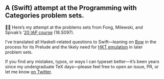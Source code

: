 ## A (Swift) attempt at the Programming with Categories problem sets.

👋🏽 Here’s my attempt at the problems sets from Fong, Milewski, and Spivak’s ’[20 IAP course](http://brendanfong.com/programmingcats.html) (18.S097).

I’ve translated all Haskell-related questions to Swift—leaning on [Bow](https://bow-swift.io) in the process for its Prelude and the likely need for [HKT emulation](https://bow-swift.io/docs/fp-concepts/higher-kinded-types/) in later problem sets.

If you find any mistakes, typos, or ways I can typeset better—it’s been years since my undergraduate TeX days—please feel free to open an issue, PR, or let me know [on Twitter](https://twitter.com/jasdev).